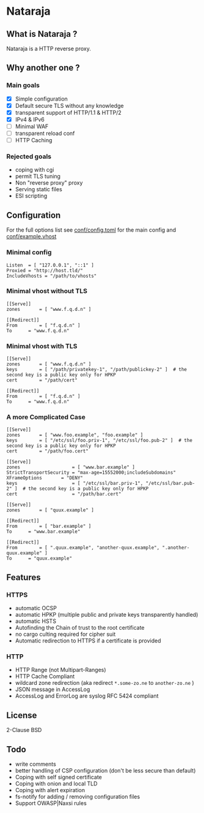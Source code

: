 # Nataraja


## What is Nataraja ?

Nataraja is a HTTP reverse proxy.


## Why another one ?

### Main goals

  * [x] Simple configuration
  * [x] Default secure TLS without any knowledge
  * [x] transparent support of HTTP/1.1 & HTTP/2
  * [x] IPv4 & IPv6
  * [ ] Minimal WAF
  * [ ] transparent reload conf
  * [ ] HTTP Caching

### Rejected goals

  * coping with <any>cgi
  * permit TLS tuning
  * Non "reverse proxy" proxy
  * Serving static files
  * ESI scripting


## Configuration

For the full options list see [conf/config.toml](conf/config.toml) for the main config and [conf/example.vhost](conf/example.vhost)

### Minimal config

```
Listen	= [ "127.0.0.1", "::1" ]
Proxied	= "http://host.tld/"
IncludeVhosts = "/path/to/vhosts"
```

### Minimal vhost without TLS

```
[[Serve]]
zones		= [ "www.f.q.d.n" ]

[[Redirect]]
From		= [ "f.q.d.n" ]
To		= "www.f.q.d.n"
```

### Minimal vhost with TLS

```
[[Serve]]
zones		= [ "www.f.q.d.n" ]
keys		= [ "/path/privatekey-1", "/path/publickey-2" ]  # the second key is a public key only for HPKP
cert		= "/path/cert"

[[Redirect]]
From		= [ "f.q.d.n" ]
To		= "www.f.q.d.n"
```


### A more Complicated Case

```
[[Serve]]
zones		= [ "www.foo.example", "foo.example" ]
keys		= [ "/etc/ssl/foo.priv-1", "/etc/ssl/foo.pub-2" ]  # the second key is a public key only for HPKP
cert		= "/path/foo.cert"

[[Serve]]
zones                   = [ "www.bar.example" ]
StrictTransportSecurity = "max-age=15552000;includeSubdomains"
XFrameOptions		= "DENY"
keys                    = [ "/etc/ssl/bar.priv-1", "/etc/ssl/bar.pub-2" ]  # the second key is a public key only for HPKP
cert                    = "/path/bar.cert"

[[Serve]]
zones		= [ "quux.example" ]

[[Redirect]]
From		= [ "bar.example" ]
To		= "www.bar.example"

[[Redirect]]
From		= [ ".quux.example", "another-quux.example", ".another-quux.example" ]
To		= "quux.example"

```




## Features

### HTTPS

  * automatic OCSP
  * automatic HPKP (multiple public and private keys transparently handled)
  * automatic HSTS
  * Autofinding the Chain of trust to the root certificate
  * no cargo culting required for cipher suit
  * Automatic redirection to HTTPS if a certificate is provided

### HTTP

  * HTTP Range (not Multipart-Ranges)
  * HTTP Cache Compliant
  * wildcard zone redirection (aka redirect `*.some-zo.ne` to `another-zo.ne` )
  * JSON message in AccessLog
  * AccessLog and ErrorLog are syslog RFC 5424 compliant


## License
2-Clause BSD


## Todo

  * write comments
  * better handling of CSP configuration (don't be less secure than default)
  * Coping with self signed certificate
  * Coping with onion and local TLD
  * Coping with alert expiration
  * fs-notify for adding / removing configuration files
  * Support OWASP|Naxsi rules
